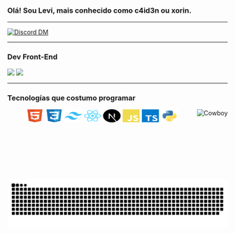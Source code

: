 ### Olá! Sou Levi, mais conhecido como c4id3n ou xorin. <br/>
---

[![Discord DM](https://img.shields.io/badge/Discord-.xorin.-7289DA?logo=Discord&style=for-the-badge)](https://discordapp.com/users/1097904170348056738/)

---
### Dev Front-End

<div>
<img height="180em" src="https://github-readme-stats.vercel.app/api?username=c4id3nSecurity&show_icons=true&theme=dracula"/>
<img height="180em" src="https://github-readme-stats.vercel.app/api/top-langs/?username=c4id3nSecurity&layout=compact&langs_count=7&theme=dracula"/>
</div>

---

### Tecnologías que costumo programar

<div style="display: inline_block" align="center">
  <img align="center" alt="HTML" height="30" width="40" src="https://raw.githubusercontent.com/devicons/devicon/master/icons/html5/html5-original.svg">
  <img align="center" alt="CSS" height="30" width="40" src="https://raw.githubusercontent.com/devicons/devicon/master/icons/css3/css3-original.svg">
  <img align="center" alt="CSS" height="30" width="40" src="https://raw.githubusercontent.com/devicons/devicon/master/icons/tailwindcss/tailwindcss-plain.svg">
  <img align="center" alt="Reactjs" height="30" width="40" src="https://raw.githubusercontent.com/devicons/devicon/master/icons/react/react-original.svg">
  <img align="center" alt="NextJS" height="30" width="40" src="https://raw.githubusercontent.com/devicons/devicon/master/icons/nextjs/nextjs-original.svg">
  <img align="center" alt="Javascript" height="30" width="40" src="https://raw.githubusercontent.com/devicons/devicon/master/icons/javascript/javascript-plain.svg">
  <img align="center" alt="Typescript" height="30" width="40" src="https://raw.githubusercontent.com/devicons/devicon/master/icons/typescript/typescript-plain.svg">
  <img align="center" alt="Python" height="30" width="40" src="https://raw.githubusercontent.com/devicons/devicon/master/icons/python/python-original.svg">
  <img align="right" alt="Cowboy"  height="160" src="https://i.giphy.com/media/JTV1xv9aadY3YLwEfy/200w.webp">

  <picture>
    <source
      media="(prefers-color-scheme: dark)"
      srcset="
        https://raw.githubusercontent.com/platane/snk/output/github-contribution-grid-snake-dark.svg
      "
    />
    <source
      media="(prefers-color-scheme: light)"
      srcset="
        https://raw.githubusercontent.com/platane/snk/output/github-contribution-grid-snake.svg
      "
    />
    <img
      alt="github contribution grid snake animation"
      src="https://raw.githubusercontent.com/platane/snk/output/github-contribution-grid-snake.svg"
    />
  </picture>
</div>
